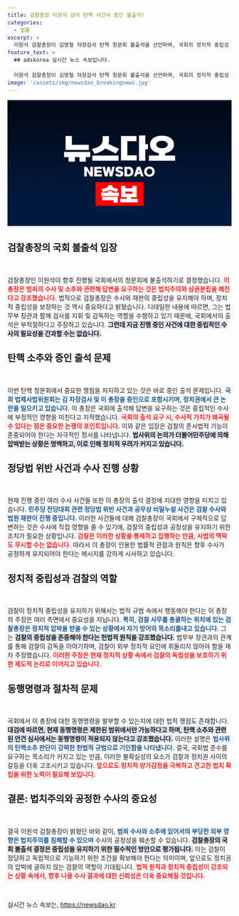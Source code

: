 ```yaml
---
title: 검찰총장 이원석 검사 탄핵 사건서 증인 불출석!
categories:
  - 법률
excerpt: >
  이원석 검찰총장이 김영철 차장검사 탄핵 청문회 불출석을 선언하며, 국회의 정치적 중립성 훼손 우려를 강조했다. 검찰의 독립성을 지키기 위한 그의 이유는 과연 무엇일까?
feature_text: >
  ## adskorea 실시간 뉴스 속보입니다.

  이원석 검찰총장이 김영철 차장검사 탄핵 청문회 불출석을 선언하며, 국회의 정치적 중립성 훼손 우려를 강조했다. 검찰의 독립성을 지키기 위한 그의 이유는 과연 무엇일까?
image: '/assets/img/newsdao_breakingnews.jpg'
---
```


<p><img src="/assets/img/newsdao_breakingnews.jpg" alt="adskorea 속보" /></p>

<h2 data-ke-size="size26">검찰총장의 국회 불출석 입장</h2>

<p data-ke-size="size16">&nbsp;</p>

<p>검찰총장인 이원석이 향후 진행될 국회에서의 청문회에 불출석하기로 결정했습니다. <b><span style="color: #ee2323;">이 총장은 범죄의 수사 및 소추와 관련해 답변을 요구하는 것은 법치주의와 삼권분립을 해친다고 강조했습니다.</span></b> 법적으로 검찰총장은 수사와 재판의 중립성을 유지해야 하며, 정치적 중립성을 보장하는 것 역시 중요하다고 밝혔습니다. 디테일한 내용에 따르면, 그는 법무부 장관과 함께 검사를 지휘 및 감독하는 역할을 수행하고 있기 때문에, 국회에서의 출석은 부적절하다고 주장하고 있습니다. <b><span style="background-color: #21538527;">그런데 지금 진행 중인 사건에 대한 중립적인 수사의 필요성을 간과할 수는 없습니다.</span></b> </p>

<h2 data-ke-size="size26">탄핵 소추와 증인 출석 문제</h2>

<p data-ke-size="size16">&nbsp;</p>

<p>이번 탄핵 청문회에서 중요한 쟁점을 차지하고 있는 것은 바로 증인 출석 문제입니다. <b><span style="color: #1a5490;">국회 법제사법위원회는 김 차장검사 및 이 총장을 증인으로 포함시키며, 정치권에서 큰 논란을 일으키고 있습니다.</span></b> 이 총장은 국회에 출석해 답변을 요구하는 것은 중립적인 수사에 부정적인 영향을 미친다고 지적했습니다. <b><span style="color: #ee2323;">국회의 출석 요구 시, 수사적 가치가 왜곡될 수 있다는 점은 중요한 논쟁의 포인트입니다.</span></b> 이와 같은 입장은 검찰의 준사법적 기능이 존중되어야 한다는 자극적인 정서를 나타냅니다. <b><span style="background-color: #21538527;">법사위의 논의가 더불어민주당에 의해 압박받는 상황은 명백하고, 이로 인해 정치적 우려가 커지고 있습니다.</span></b></p>

<h2 data-ke-size="size26">정당법 위반 사건과 수사 진행 상황</h2>

<p data-ke-size="size16">&nbsp;</p>

<p>현재 진행 중인 여러 수사 사건들 또한 이 총장의 출석 결정에 지대한 영향을 미치고 있습니다. <b><span style="color: #1a5490;">민주당 전당대회 관련 정당법 위반 사건과 공무상 비밀누설 사건은 검찰 수사와 법원 재판이 진행 중입니다.</span></b> 이러한 사건들에 대해 검찰총장이 국회에서 구체적으로 답변하는 것은 수사에 직접 영향을 줄 수 있기에, 검찰의 중립성과 공정성을 유지하기 위한 조치가 필요한 상황입니다. <b><span style="color: #ee2323;">검찰은 이러한 상황을 통제하고 집행하는 만큼, 사법의 맥락도 무시할 수는 없습니다.</span></b> 따라서 이 총장이 인용한 법률적 관점과 원칙은 향후 수사가 공정하게 유지되어야 한다는 메시지를 강하게 시사하고 있습니다.</p>

<h2 data-ke-size="size26">정치적 중립성과 검찰의 역할</h2>

<p data-ke-size="size16">&nbsp;</p>

<p>검찰이 정치적 중립성을 유지하기 위해서는 법적 규범 속에서 행동해야 한다는 이 총장의 주장은 여러 측면에서 중요성을 지닙니다. <b><span style="color: #1a5490;">특히, 검찰 사무를 총괄하는 위치에 있는 검찰총장은 정치적 압박을 받을 수 있는 상황에서 자기 방어의 목소리를내고 있습니다.</span></b> 그는 <b><span style="background-color: #21538527;">검찰의 중립성을 존중해야 한다는 헌법적 원칙을 강조했습니다.</span></b> 법무부 장관과의 관계를 통해 검찰의 감독을 이야기하며, 검찰이 외부 정치적 요인에 휘둘리지 않아야 함을 재차 주장했습니다. <b><span style="color: #ee2323;">이러한 주장은 현재 정치적 상황 속에서 검찰의 독립성을 보호하기 위한 제도적 논리로 이어지고 있습니다.</span></b></p>

<h2 data-ke-size="size26">동행명령과 절차적 문제</h2>

<p data-ke-size="size16">&nbsp;</p>

<p>국회에서 이 총장에 대한 동행명령을 발부할 수 있는지에 대한 법적 쟁점도 존재합니다. <b><span style="background-color: #21538527;">대검에 따르면, 현재 동행명령은 제한된 범위에서만 가능하다고 하며, 탄핵 소추와 관련된 안건 심사에서는 동행명령이 적용되지 않는다고 강조했습니다.</span></b> 이러한 설명은 <b><span style="color: #1a5490;">법사위의 탄핵소추 판단이 강력한 헌법적 규범으로 기인함을 나타냅니다.</span></b> 결국, 국회법 준수를 요구하는 목소리가 커지고 있는 만큼, 이러한 불확실성의 요소가 검찰과 정치권 사이의 갈등을 더욱 고조시키고 있습니다. <b><span style="color: #ee2323;">앞으로도 정치적 양가감정을 극복하고 견고한 법치 확립을 위한 노력이 필요해 보입니다.</span></b></p>

<h2 data-ke-size="size26">결론: 법치주의와 공정한 수사의 중요성</h2>

<p data-ke-size="size16">&nbsp;</p>

<p>결국 이원석 검찰총장이 밝혔던 바와 같이, <b><span style="color: #1a5490;">범죄 수사와 소추에 있어서의 부당한 외부 영향은 법치주의를 침해할 수 있으며</span></b> 수사의 공정성을 훼손할 수 있습니다. <b><span style="background-color: #21538527;">검찰총장의 국회 불출석 결정은 중립성을 유지하기 위한 필수적인 방안으로 평가됩니다.</span></b> 이는 검찰이 정당하고 독립적으로 기능하기 위한 조건을 확보해야 한다는 의미이며, 앞으로도 정치권의 압박에 굴하지 않는 검찰의 역할이 기대됩니다. <b><span style="color: #ee2323;">법적 원칙과 정치적 중립성이 강조되는 상황 속에서, 향후 나올 수사 결과에 대한 신뢰성은 더욱 중요해질 것입니다.</span></b> </p>

<p data-ke-size="size16">&nbsp;</p>
실시간 뉴스 속보는, <a href="https://newsdao.kr" rel="dofollow">https://newsdao.kr</a>


